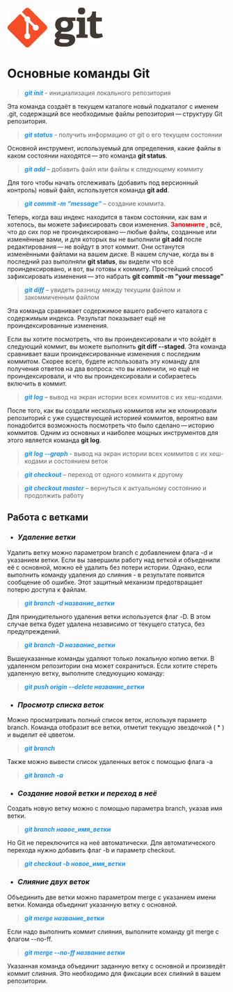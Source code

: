 ![logo](logo%402x.png)
# Основные команды Git
> <span style="color: Dodgerblue">***git init***</span> - инициализация локального репозитория

Эта команда создаёт в текущем каталоге новый подкаталог с именем .git, содержащий все необходимые файлы репозитория — структуру Git репозитория.

> <span style="color: Dodgerblue">***git status***</span> - получить информацию от git о его текущем состоянии

Основной инструмент, используемый для определения, какие файлы в каком состоянии находятся — это команда **git status**.

> <span style="color: Dodgerblue">***git add***</span> – добавить файл или файлы к следующему коммиту

Для того чтобы начать отслеживать (добавить под версионный контроль) новый файл, используется команда **git add**.

> <span style="color: Dodgerblue">***git commit -m “message”*** </span> – создание коммита.

Теперь, когда ваш индекс находится в таком состоянии, как вам и хотелось, вы можете зафиксировать свои изменения. <span style="color: red"> **Запомните** </span>, всё, что до сих пор не проиндексировано — любые файлы, созданные или изменённые вами, и для которых вы не выполнили **git add** после редактирования — не войдут в этот коммит. Они останутся изменёнными файлами на вашем диске. В нашем случае, когда вы в последний раз выполняли **git status**, вы видели что всё проиндексировано, и вот, вы готовы к коммиту. Простейший способ зафиксировать изменения — это набрать **git commit -m "your message"**

> <span style="color:Dodgerblue">***git diff***</span> – увидеть разницу между текущим файлом и закоммиченным файлом

Эта команда сравнивает содержимое вашего рабочего каталога с содержимым индекса. Результат показывает ещё не проиндексированные изменения.

Если вы хотите посмотреть, что вы проиндексировали и что войдёт в следующий коммит, вы можете выполнить **git diff --staged**. Эта команда сравнивает ваши проиндексированные изменения с последним коммитом. Cкорее всего, будете использовать эту команду для получения ответов на два вопроса: что вы изменили, но ещё не проиндексировали, и что вы проиндексировали и собираетесь включить в коммит.

> <span style="color:Dodgerblue">***git log***</span> – вывод на экран истории всех коммитов с их хеш-кодами.

После того, как вы создали несколько коммитов или же клонировали репозиторий с уже существующей историей коммитов, вероятно вам понадобится возможность посмотреть что было сделано — историю коммитов. Одним из основных и наиболее мощных инструментов для этого является команда **git log**.

> <span style="color:Dodgerblue">***git log --graph***</span> - вывод на экран истории всех коммитов с их хеш-кодами и состоянием веток

> <span style="color:Dodgerblue">***git checkout***</span> – переход от одного коммита к другому

> <span style="color:Dodgerblue">***git checkout master*** </span> – вернуться к актуальному состоянию и продолжить работу

## **Работа с ветками**

* ### *Удаление ветки*
Удалить ветку можно параметром branch с добавлением флага -d и указанием ветки. Если вы завершили работу над веткой и объеденили её с основной, можно её удалить без потери истории. Однако, если выполнить команду удаления до слияния - в результате появится сообщение об ошибке. Этот защитный механизм предотвращает потерю доступа к файлам.
> <span style="color:Dodgerblue">***git branch -d название_ветки***</span>

Для принудительного удаления ветки используется флаг -D. В этом случае ветка будет удалена независимо от текущего статуса, без предупреждений.
> <span style="color:Dodgerblue">***git branch -D название_ветки***</span>

Вышеуказанные команды удаляют только локальную копию ветки. В удаленном репозитории она может сохраниться. Если хотите стереть удаленную ветку, выполните следуюущию команду:
> <span style="color:Dodgerblue">***git push origin --delete название_ветки***</span>

* ### *Просмотр списка веток*
Можно просматривать полный список веток, используя параметр branch. Команда отобразит все ветки, отметит текущую звездочкой ( * ) и выделит её цвветом.
> <span style="color:Dodgerblue">***git branch*** </span>

Также можно вывести список удаленных веток с помощью флага -a
> <span style="color:Dodgerblue">***git branch -a*** </span>

* ### *Создание новой ветки и переход в неё*

Создать новую ветку можно с помощью параметра branch, указав имя ветки.
> <span style="color:Dodgerblue">***git branch новое_имя_ветки</span>***

Но Git не переключится на неё автоматически. Для автоматического перехода нужно добавить флаг -b и параметр checkout.
> <span style="color:Dodgerblue">***git checkout -b новое_имя_ветки***</span>

* ### *Слияние двух веток*

Объединить две ветки можно параметром merge с указанием имени ветки. Команда объединит указанную ветку с основной.
> <span style="color:Dodgerblue">***git merge название_ветки***</span>

Если надо выполнить коммит слияния, выполните команду git merge с флагом --no-ff.
> <span style="color:Dodgerblue">***git merge --no-ff название ветки***</span>

Указанная команда объединит заданную ветку с основной и произведёт коммит слияния. Это необходимо для фиксации всех слияний в вашем репозитории.